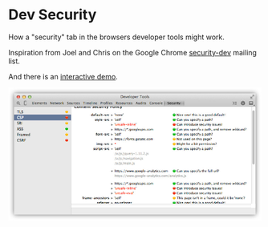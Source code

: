 
# Dev Security

How a "security" tab in the browsers developer tools might work.

Inspiration from Joel and Chris on the Google Chrome [security-dev](https://groups.google.com/a/chromium.org/d/msg/security-dev/yifaG5bDr8Q/lHgsAGs-kEUJ) mailing list.

And there is an [interactive demo](https://craigfrancis.github.io/dev-security/).

[![Screenshot](https://raw.githubusercontent.com/craigfrancis/dev-security/master/resources/CSP.jpg)](https://craigfrancis.github.io/dev-security/)
